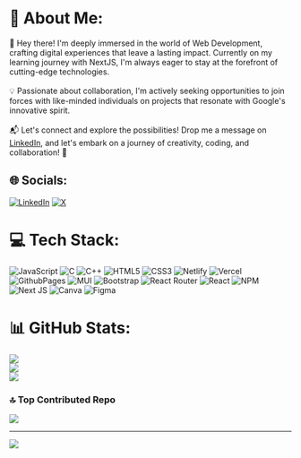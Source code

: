 # 💫 About Me:
👋 Hey there! I'm deeply immersed in the world of Web Development, crafting digital experiences that leave a lasting impact. Currently on my learning journey with NextJS, I'm always eager to stay at the forefront of cutting-edge technologies.<br><br>💡 Passionate about collaboration, I'm actively seeking opportunities to join forces with like-minded individuals on projects that resonate with Google's innovative spirit.<br><br>📬 Let's connect and explore the possibilities! Drop me a message on [LinkedIn](https://www.linkedin.com/in/amanalisaifi2000/), and let's embark on a journey of creativity, coding, and collaboration! 🚀


## 🌐 Socials:
[![LinkedIn](https://img.shields.io/badge/LinkedIn-%230077B5.svg?logo=linkedin&logoColor=white)](https://linkedin.com/in/amanalisaifi2000) [![X](https://img.shields.io/badge/X-black.svg?logo=X&logoColor=white)](https://x.com/_aman_saifi2000) 

# 💻 Tech Stack:
![JavaScript](https://img.shields.io/badge/javascript-%23323330.svg?style=for-the-badge&logo=javascript&logoColor=%23F7DF1E) ![C](https://img.shields.io/badge/c-%2300599C.svg?style=for-the-badge&logo=c&logoColor=white) ![C++](https://img.shields.io/badge/c++-%2300599C.svg?style=for-the-badge&logo=c%2B%2B&logoColor=white) ![HTML5](https://img.shields.io/badge/html5-%23E34F26.svg?style=for-the-badge&logo=html5&logoColor=white) ![CSS3](https://img.shields.io/badge/css3-%231572B6.svg?style=for-the-badge&logo=css3&logoColor=white) ![Netlify](https://img.shields.io/badge/netlify-%23000000.svg?style=for-the-badge&logo=netlify&logoColor=#00C7B7) ![Vercel](https://img.shields.io/badge/vercel-%23000000.svg?style=for-the-badge&logo=vercel&logoColor=white) ![GithubPages](https://img.shields.io/badge/github%20pages-121013?style=for-the-badge&logo=github&logoColor=white) ![MUI](https://img.shields.io/badge/MUI-%230081CB.svg?style=for-the-badge&logo=mui&logoColor=white) ![Bootstrap](https://img.shields.io/badge/bootstrap-%238511FA.svg?style=for-the-badge&logo=bootstrap&logoColor=white) ![React Router](https://img.shields.io/badge/React_Router-CA4245?style=for-the-badge&logo=react-router&logoColor=white) ![React](https://img.shields.io/badge/react-%2320232a.svg?style=for-the-badge&logo=react&logoColor=%2361DAFB) ![NPM](https://img.shields.io/badge/NPM-%23CB3837.svg?style=for-the-badge&logo=npm&logoColor=white) ![Next JS](https://img.shields.io/badge/Next-black?style=for-the-badge&logo=next.js&logoColor=white) ![Canva](https://img.shields.io/badge/Canva-%2300C4CC.svg?style=for-the-badge&logo=Canva&logoColor=white) ![Figma](https://img.shields.io/badge/figma-%23F24E1E.svg?style=for-the-badge&logo=figma&logoColor=white)
# 📊 GitHub Stats:
![](https://github-readme-stats.vercel.app/api?username=amansaifi2000&theme=dark&hide_border=false&include_all_commits=true&count_private=true)<br/>
![](https://github-readme-streak-stats.herokuapp.com/?user=amansaifi2000&theme=dark&hide_border=false)<br/>
![](https://github-readme-stats.vercel.app/api/top-langs/?username=amansaifi2000&theme=dark&hide_border=false&include_all_commits=true&count_private=true&layout=compact)

### 🔝 Top Contributed Repo
![](https://github-contributor-stats.vercel.app/api?username=amansaifi2000&limit=5&theme=dark&combine_all_yearly_contributions=true)

---
[![](https://visitcount.itsvg.in/api?id=amansaifi2000&icon=0&color=0)](https://visitcount.itsvg.in)

<!-- Proudly created with GPRM ( https://gprm.itsvg.in ) -->
